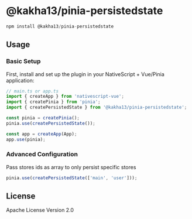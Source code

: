 # @kakha13/pinia-persistedstate

```javascript
npm install @kakha13/pinia-persistedstate
```

## Usage

### Basic Setup

First, install and set up the plugin in your NativeScript + Vue/Pinia application:

```typescript
// main.ts or app.ts
import { createApp } from 'nativescript-vue';
import { createPinia } from 'pinia';
import { createPersistedState } from '@kakha13/pinia-persistedstate';

const pinia = createPinia();
pinia.use(createPersistedState());

const app = createApp(App);
app.use(pinia);
```

### Advanced Configuration

Pass stores ids as array to only persist specific stores
```typescript
pinia.use(createPersistedState(['main', 'user']));
```

## License

Apache License Version 2.0
